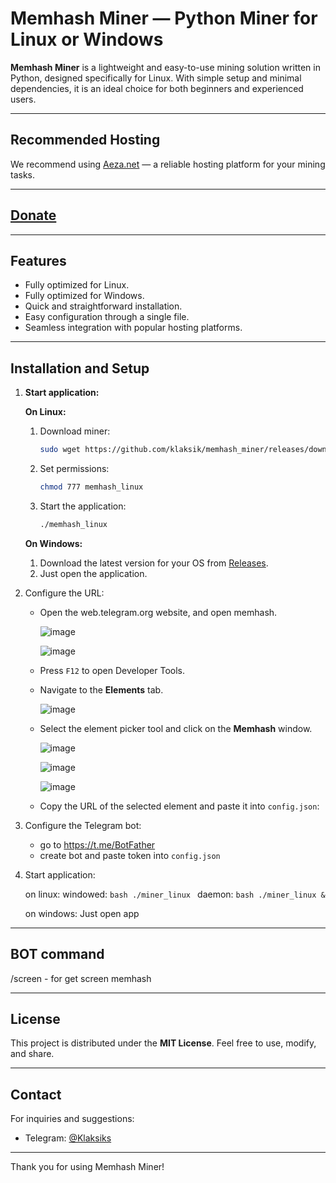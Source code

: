 
# Memhash Miner — Python Miner for Linux or Windows

**Memhash Miner** is a lightweight and easy-to-use mining solution written in Python, designed specifically for Linux. With simple setup and minimal dependencies, it is an ideal choice for both beginners and experienced users.


---

## Recommended Hosting

We recommend using [Aeza.net](https://aeza.net/?ref=522069) — a reliable hosting platform for your mining tasks.

---

## [Donate](https://donatello.to/Klaksik)

---
## Features
- Fully optimized for Linux.
- Fully optimized for Windows.
- Quick and straightforward installation.
- Easy configuration through a single file.
- Seamless integration with popular hosting platforms.

---

## Installation and Setup


1. **Start application:**

   **On Linux:**
   1. Download miner:
      ```bash
      sudo wget https://github.com/klaksik/memhash_miner/releases/download/v1.0.1/memhash_linux
      ```
   2. Set permissions:
      ```bash
      chmod 777 memhash_linux
      ```
   3. Start the application:
      ```bash
      ./memhash_linux
      ```

   **On Windows:**
   1. Download the latest version for your OS from [Releases](https://github.com/klaksik/memhash_miner/releases/tag/v1.0.1).
   2. Just open the application.


2. Configure the URL:
   - Open the web.telegram.org website, and open memhash.
     
     ![image](https://github.com/user-attachments/assets/ead90574-dcef-49db-8a36-faae099812d6)
     
     ![image](https://github.com/user-attachments/assets/b66d7683-f1a3-4425-92f5-7fdbc1a63ee6)
   - Press `F12` to open Developer Tools.
   - Navigate to the **Elements** tab.
     
     ![image](https://github.com/user-attachments/assets/34f8ea10-4f18-4ab7-bd41-89e3c5e3845b)
   - Select the element picker tool and click on the **Memhash** window.
     
     ![image](https://github.com/user-attachments/assets/aaa12d6d-2efc-4318-b17e-6b2c9f472671)
     
     ![image](https://github.com/user-attachments/assets/cd84aaff-95b9-4145-9cf5-e56ff9389a52)
     
     ![image](https://github.com/user-attachments/assets/8360ce65-bfad-4a65-a1e3-819cbff70da1)
   - Copy the URL of the selected element and paste it into `config.json`:

3. Configure the Telegram bot:
   - go to https://t.me/BotFather
   - create bot and paste token into `config.json`
   
4. Start application:

    on linux:
        windowed:
            ```bash
            ./miner_linux
            ```
        daemon:
            ```bash
            ./miner_linux &
            ```

    on windows:
        Just open app

---

## BOT command

/screen - for get screen memhash

---

## License

This project is distributed under the **MIT License**. Feel free to use, modify, and share.

---

## Contact

For inquiries and suggestions:
- Telegram: [@Klaksiks](https://t.me/Klaksiks)

---

Thank you for using Memhash Miner!
